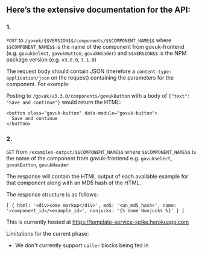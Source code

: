 ## Here’s the extensive documentation for the API:

### 1.

`POST` to `/govuk/$$VERSION$$/components/$$COMPONENT_NAME$$` where `$$COMPONENT_NAME$$` is the name of the component from govuk-frontend (e.g. `govukSelect`, `govukButton`, `govukHeader`) and `$$VERSION$$` is the NPM package version (e.g. `v3.0.0`, `3.1.0`)

The request body should contain JSON (therefore a `content-type: application/json` on the request) containing the parameters for the component.  For example:

Posting to `/govuk/v3.3.0/components/govukButton` with a body of `{"text": "Save and continue"}` would return the HTML:

```
<button class="govuk-button" data-module="govuk-button">
  Save and continue
</button>
```

### 2.

`GET` from `/examples-output/$$COMPONENT_NAME$$` where `$$COMPONENT_NAME$$` is the name of the component from govuk-frontend e.g. `govukSelect`, `govukButton`, `govukHeader`

The response will contain the HTML output of each available example for that component along with an MD5 hash of the HTML.

The response structure is as follows:

`
  [
    {
      html: '<div>some markup</div>',
      md5: '<an_md5_hash>',
      name: '<component_id>/<example_id>',
      nunjucks: '{% some Nunjucks %}'
    }
  ]
`

This is currently hosted at https://template-service-spike.herokuapp.com

Limitations for the current phase:
 - We don't currently support `caller` blocks being fed in